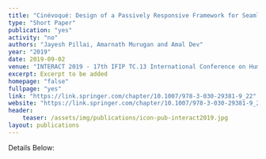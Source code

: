 ```yaml
---
title: "Cinévoqué: Design of a Passively Responsive Framework for Seamless Evolution of Experiences in Immersive Live-Action Movies"
type: "Short Paper"
publication: "yes"
activity: "no"
authors: "Jayesh Pillai, Amarnath Murugan and Amal Dev"
year: "2019"
date: 2019-09-02
venue: "INTERACT 2019 - 17th IFIP TC.13 International Conference on Human-Computer Interaction, Paphos, Cyprus"
excerpt: Excerpt to be added
homepage: "false"
fullpage: "yes"
link: "https://link.springer.com/chapter/10.1007/978-3-030-29381-9_22"
website: "https://link.springer.com/chapter/10.1007/978-3-030-29381-9_22"
header:
    teaser: /assets/img/publications/icon-pub-interact2019.jpg
layout: publications    
---
```


Details Below: